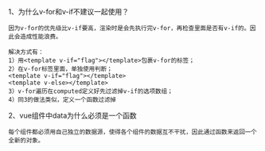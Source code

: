 1、为什么v-for和v-if不建议一起使用？

```
因为v-for的优先级比v-if要高，渲染时是会先执行完v-for，再检查里面是否有v-if的。因此会造成性能浪费。

解决方式有：
1）用<template v-if="flag"></template>包裹v-for的标签；
2）在v-for标签里面，单独使用判断；
<template v-if="flag"></template>
<template v-else></template>
3）v-for遍历在computed定义好先过滤掉v-if的选项数组；
4）同3的做法类似，定义一个函数过滤掉
```

2、vue组件中data为什么必须是一个函数

```
每个组件都必须用自己独立的数据源，使得各个组件的数据互不干扰，因此通过函数来返回一个全新的对象。
```

